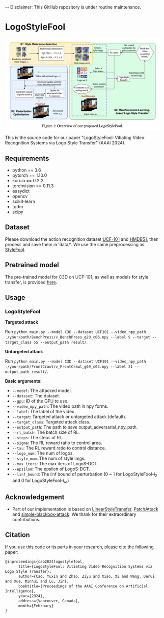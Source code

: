 -- Disclaimer: This GitHub repository is under routine maintenance.
  
# LogoStyleFool

<div align="center">
  <img src="Images/Fig1.png" width="800px" />
</div>

This is the source code for our paper "LogoStyleFool: Vitiating Video Recognition Systems via Logo Style Transfer" (AAAI 2024).

## Requirements
+ python == 3.6
+ pytorch == 1.10.0
+ kornia == 0.2.2
+ torchvision == 0.11.3
+ easydict
+ opencv
+ scikit-learn
+ tqdm
+ scipy

## Dataset

Please download the action recognition dataset [UCF-101](http://crcv.ucf.edu/data/UCF101.php) and [HMDB51](https://serre-lab.clps.brown.edu/resource/hmdb-a-large-human-motion-database/#Downloads), then process and save them in 'data/'. We use the same preprocessing as [StyleFool](https://github.com/JosephCao0327/StyleFool).

## Pretrained model
The pre-trained model for C3D on UCF-101, as well as models for style transfer, is provided [here](https://1drv.ms/u/s!Aj2hSJitqRWpgVj6TzNI56C7OwhK?e=Ve5kpl).

## Usage

### LogoStyleFool

**Targeted attack**

Run `python main.py --model C3D --dataset UCF101 --video_npy_path ./your/path/BenchPress/v_BenchPress_g20_c06.npy --label 9 --target --target_class 55 --output_path result/`.

**Untargeted attack**

Run `python main.py --model C3D --dataset UCF101 --video_npy_path ./your/path/FrontCrawl/v_FrontCrawl_g09_c03.npy --label 31 --output_path result/`.

**Basic arguments**:
* `--model`: The attacked model.
* `--dataset`: The dataset.
* `--gpu`: ID of the GPU to use.
* `--video_npy_path`: The video path in npy forms.
* `--label`: The label of the video.
* `--target`: Targeted attack or untargeted attack (default).
* `--target_class`: Targeted attack class.
* `--output_path`: The path to save output_adversarial_npy_path.
* `--rl_batch`: The batch size of RL.
* `--steps`: The steps of RL. 
* `--sigma`: The RL reward ratio to control area.
* `--tau`: The RL reward ratio to control distance.
* `--logo_num`: The num of logos.
* `--style_num`: The num of style imgs.
* `--max_iters`: The max iters of LogoS-DCT.
* `--epsilon`: The epsilon of LogoS-DCT.
* `--linf_bound`: The linf bound of perturbation.(0 ~ 1 for LogoStyleFool-$l_2$ and 0 for LogoStyleFool-$l_\infty$)
  

## Acknowledgement
* Part of our implementation is based on [LinearStyleTransfer](https://github.com/sunshineatnoon/LinearStyleTransfer), [PatchAttack](https://github.com/Chenglin-Yang/PatchAttack) and [simple-blackbox-attack](https://github.com/cg563/simple-blackbox-attack). We thank for their extraordinary contributions.

## Citation

If you use this code or its parts in your research, please cite the following paper:
```
@inproceedings{cao2024logostylefool,
      title={LogoStyleFool: Vitiating Video Recognition Systems via Logo Style Transfer}, 
      author={Cao, Yuxin and Zhao, Ziyu and Xiao, Xi and Wang, Derui and Xue, Minhui and Lu, Jin},
      booktitle={Proceedings of the AAAI Conference on Artificial Intelligence},
      year={2024},
      address={Vancouver, Canada},
      month={February}
}
```
